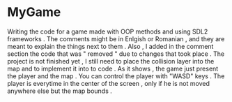 # MyGame
Writing the code for a game made with OOP methods and using SDL2 frameworks .
The comments might be in Enlgish or Romanian , and they are meant to explain the things next to them .
Also , I added in the comment section the code that was " removed " due to changes that took place .
The project is not finished yet , I still need to place the collision layer into the map and to implement it into to code .
As it shows , the game just present the player and the map .
You can control the player with "WASD" keys . The player is everytime in the center of the screen , only if he is not moved anywhere else but the map bounds .
